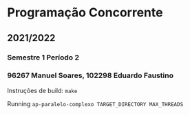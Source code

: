 # Programação Concorrente
## 2021/2022 
### Semestre 1 Período 2
### 96267 Manuel Soares, 102298 Eduardo Faustino

Instruções de build:
`make`

Running
`ap-paralelo-complexo TARGET_DIRECTORY MAX_THREADS`